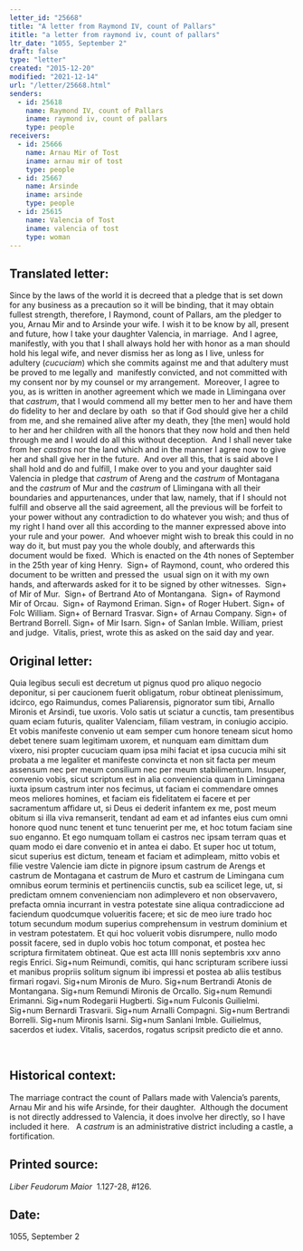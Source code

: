 ```yaml
---
letter_id: "25668"
title: "A letter from Raymond IV, count of Pallars"
ititle: "a letter from raymond iv, count of pallars"
ltr_date: "1055, September 2"
draft: false
type: "letter"
created: "2015-12-20"
modified: "2021-12-14"
url: "/letter/25668.html"
senders:
  - id: 25618
    name: Raymond IV, count of Pallars
    iname: raymond iv, count of pallars
    type: people
receivers:
  - id: 25666
    name: Arnau Mir of Tost
    iname: arnau mir of tost
    type: people
  - id: 25667
    name: Arsinde
    iname: arsinde
    type: people
  - id: 25615
    name: Valencia of Tost
    iname: valencia of tost
    type: woman
---
```

<h2> Translated letter:</h2><p>Since by the laws of the world it is decreed that a pledge that is set down for any business as a precaution so it will be binding, that it may obtain fullest strength, therefore, I Raymond, count of Pallars, am the pledger to you, Arnau Mir and to Arsinde your wife. I wish it to be know by all, present and future, how I take your daughter Valencia, in marriage.&nbsp; And I agree, manifestly, with you that I shall always hold her with honor as a man should hold his legal wife, and never dismiss her as long as I live, unless for adultery (<i>cucuciam</i>) which she commits against me and that adultery must be proved to me legally and&nbsp; manifestly convicted, and not committed with my consent nor by my counsel or my arrangement.&nbsp; Moreover, I agree to you, as is written in another agreement which we made in Llimingana over that <i>castrum</i>, that I would commend all my better men to her and have them do fidelity to her and declare by oath&nbsp; so that if God should give her a child from me, and she remained alive after my death, they [the men] would hold to her and her children with all the honors that they now hold and then held through me and I would do all this without deception.&nbsp; And I shall never take from her <i>castros</i> nor the land which and in the manner I agree now to give her and shall give her in the future.&nbsp; And over all this, that is said above I shall hold and do and fulfill, I make over to you and your daughter said Valencia in pledge that <i>castrum</i> of Areng and the <i>castrum</i> of Montagana and the <i>castrum</i> of Mur and the <i>castrum</i> of Llimingana with all their boundaries and appurtenances, under that law, namely, that if I should not fulfill and observe all the said agreement, all the previous will be forfeit to your power without any contradiction to do whatever you wish; and thus of my right I hand over all this according to the manner expressed above into your rule and your power.&nbsp; And whoever might wish to break this could in no way do it, but must pay you the whole doubly, and afterwards this document would be fixed.&nbsp; Which is enacted on the 4th nones of September in the 25th year of king Henry.&nbsp; Sign+ of Raymond, count, who ordered this document to be written and pressed the&nbsp; usual sign on it with my own hands, and afterwards asked for it to be signed by other witnesses.&nbsp; Sign+ of Mir of Mur.&nbsp; Sign+ of Bertrand Ato of Montangana.&nbsp; Sign+ of Raymond Mir of Orcau.&nbsp; Sign+ of Raymond Eriman. Sign+ of Roger Hubert. Sign+ of Folc William. Sign+ of Bernard Trasvar. Sign+ of Arnau Company. Sign+ of Bertrand Borrell. Sign+ of Mir Isarn. Sign+ of Sanlan Imble. William, priest and judge.&nbsp; Vitalis, priest, wrote this as asked on the said day and year.&nbsp;&nbsp;</p><h2 class="mt-4"> Original letter:</h2><p>Quia legibus seculi est decretum ut pignus quod pro aliquo negocio deponitur, si per caucionem fuerit obligatum, robur obtineat plenissimum, idcirco, ego Raimundus, comes Paliarensis, pignorator sum tibi, Arnallo Mironis et Arsindi, tue uxoris. Volo satis ut sciatur a cunctis, tam presentibus quam eciam futuris, qualiter Valenciam, filiam vestram, in coniugio accipio. Et vobis manifeste convenio ut eam semper cum honore teneam sicut homo debet tenere suam legitimam uxorem, et nunquam eam dimittam dum vixero, nisi propter cucuciam quam ipsa mihi faciat et ipsa cucucia mihi sit probata a me legaliter et manifeste convincta et non sit facta per meum assensum nec per meum consilium nec per meum stabilimentum. Insuper, convenio vobis, sicut scriptum est in alia conveniencia quam in Limingana iuxta ipsum castrum inter nos fecimus, ut faciam ei commendare omnes meos meliores homines, et fa­ciam eis fidelitatem ei facere et per sacramentum affidare ut, si Deus ei dederit infantem ex me, post meum obitum si illa viva remanserit, tendant ad eam et ad infantes eius cum omni honore quod nunc tenent et tunc tenuerint per me, et hoc totum faciam sine suo enganno. Et ego numquam tollam ei castros nec ipsam terram quas et quam modo ei dare convenio et in antea ei dabo. Et super hoc ut totum, sicut superius est dictum, teneam et faciam et adimpleam, mitto vobis et filie vestre Valencie iam dicte in pignore ipsum castrum de Arengs et castrum de Montagana et castrum de Muro et castrum de Limingana cum omnibus eorum terminis et pertinenciis cunctis, sub ea scilicet lege, ut, si predictam omnem convenienciam non adimplevero et non observavero, prefacta omnia incurrant in vestra potestate sine aliqua contradiccione ad faciendum quodcumque volueritis facere; et sic de meo iure trado hoc totum secundum modum superius comprehensum in vestrum dominium et in vestram potestatem. Et qui hoc voluerit vobis disrumpere, nullo modo possit facere, sed in duplo vobis hoc totum componat, et postea hec scriptura firmitatem obtineat. Que est acta IIII nonis septembris xxv anno regis Enrici. Sig+num Reimundi, comitis, qui hanc scripturam scribere iussi et manibus propriis solitum signum ibi impressi et postea ab aliis testibus firmari rogavi. Sig+num Mironis de Muro. Sig+num Bertrandi Atonis de Montangana. Sig+num Remundi Mironis de Orcallo. Sig+num Remundi Erimanni. Sig+num Rodegarii Hugberti. Sig+num Fulconis Guilielmi. Sig+num Bernardi Trasvarii. Sig+num Arnalli Compagni. Sig+num Bertrandi Borrelli. Sig+num Mironis Isarni. Sig+num Sanlani Imble. Guilielmus, sacerdos et iudex. Vitalis, sacerdos, rogatus scripsit predicto die et anno.</p><p>&nbsp;</p><h2 class="mt-4"> Historical context:</h2><p>The marriage contract the count of Pallars made with Valencia’s parents, Arnau Mir and his wife Arsinde, for their daughter.&nbsp; Although the document is not directly addressed to Valencia, it does involve her directly, so I have included it here.&nbsp; &nbsp;A <i>castrum</i> is an administrative district including a castle, a fortification.&nbsp;</p><h2 class="mt-4"> Printed source:</h2><p><i>Liber Feudorum Maior</i> &nbsp;1.127-28, #126.&nbsp;&nbsp;</p><h2 class="mt-4"> Date:</h2>1055, September 2